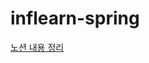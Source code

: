 # inflearn-spring

[노션 내용 정리](https://peridot-panther-768.notion.site/4972bddd828942258a2365cae0cab45a?pvs=4)
